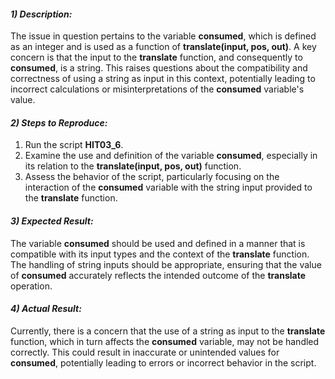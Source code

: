 ﻿#### ***1) Description:***
The issue in question pertains to the variable **consumed**, which is defined as an integer and is used as a function of **translate(input, pos, out)**. A key concern is that the input to the **translate** function, and consequently to **consumed**, is a string. This raises questions about the compatibility and correctness of using a string as input in this context, potentially leading to incorrect calculations or misinterpretations of the **consumed** variable's value.
#### ***2) Steps to Reproduce:***
1. Run the script **HIT03\_6**.
1. Examine the use and definition of the variable **consumed**, especially in its relation to the **translate(input, pos, out)** function.
1. Assess the behavior of the script, particularly focusing on the interaction of the **consumed** variable with the string input provided to the **translate** function.
#### ***3) Expected Result:***
The variable **consumed** should be used and defined in a manner that is compatible with its input types and the context of the **translate** function. The handling of string inputs should be appropriate, ensuring that the value of **consumed** accurately reflects the intended outcome of the **translate** operation.
#### ***4) Actual Result:***
Currently, there is a concern that the use of a string as input to the **translate** function, which in turn affects the **consumed** variable, may not be handled correctly. This could result in inaccurate or unintended values for **consumed**, potentially leading to errors or incorrect behavior in the script.

